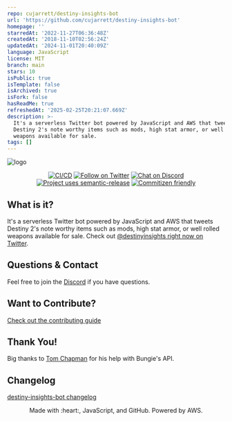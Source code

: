 ```yaml
---
repo: cujarrett/destiny-insights-bot
url: 'https://github.com/cujarrett/destiny-insights-bot'
homepage: ''
starredAt: '2022-11-27T06:36:48Z'
createdAt: '2018-11-10T02:56:24Z'
updatedAt: '2024-11-01T20:40:09Z'
language: JavaScript
license: MIT
branch: main
stars: 10
isPublic: true
isTemplate: false
isArchived: true
isFork: false
hasReadMe: true
refreshedAt: '2025-02-25T20:21:07.669Z'
description: >-
  It's a serverless Twitter bot powered by JavaScript and AWS that tweets
  Destiny 2's note worthy items such as mods, high stat armor, or well rolled
  weapons available for sale.
tags: []
---
```


![logo](./media/destiny-insights.png)

<p align="center">
  <a href="https://github.com/cujarrett/destiny-insights-bot/actions"><img alt="CI/CD" src="https://github.com/cujarrett/destiny-insights-bot/actions/workflows/release.yml/badge.svg"></a>
  <a href="https://twitter.com/intent/follow?screen_name=destinyinsights"><img alt="Follow on Twitter" src="https://img.shields.io/twitter/follow/destinyinsights?label=Follow&style=social"></a>
  <a href="https://discord.gg/jAA5U52"><img alt="Chat on Discord" src="https://img.shields.io/discord/460598989939802115?label=Discord"></a>
  <a href="https://github.com/semantic-release/semantic-release"><img alt="Project uses semantic-release" src="https://img.shields.io/badge/%20%20%F0%9F%93%A6%F0%9F%9A%80-semantic--release-e10079.svg"></a>
  <a href="http://commitizen.github.io/cz-cli/"><img alt="Commitizen friendly" src="https://img.shields.io/badge/commitizen-friendly-brightgreen.svg?"></a>
</p>

## What is it?

It's a serverless Twitter bot powered by JavaScript and AWS that tweets Destiny
2's note worthy items such as mods, high stat armor, or well rolled weapons
available for sale. Check out [@destinyinsights right now on Twitter](https://twitter.com/destinyinsights).

## Questions & Contact

Feel free to join the [Discord](https://discord.gg/jAA5U52) if you have
questions.

## Want to Contribute?

[Check out the contributing guide](CONTRIBUTING.md)

## Thank You!

Big thanks to [Tom Chapman](https://github.com/justrealmilk) for his help with
Bungie's API.

## Changelog

[destiny-insights-bot changelog](CHANGELOG.md)

<p align="center">
  Made with :heart:, JavaScript, and GitHub. Powered by AWS.
</p>
